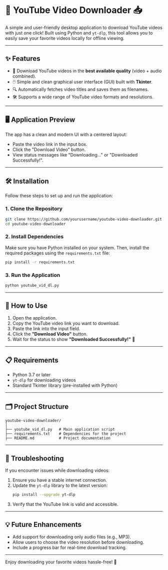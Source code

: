 # 🎥 YouTube Video Downloader 📥

A simple and user-friendly desktop application to download YouTube videos with just one click! Built using Python and `yt-dlp`, this tool allows you to easily save your favorite videos locally for offline viewing.

---

## ✨ Features
- 📌 Download YouTube videos in the **best available quality** (video + audio combined).
- 🖱️ Simple and clean graphical user interface (GUI) built with **Tkinter**.
- 🔍 Automatically fetches video titles and saves them as filenames.
- 🛠️ Supports a wide range of YouTube video formats and resolutions.

---

## 🖥️ Application Preview

The app has a clean and modern UI with a centered layout:
- Paste the video link in the input box.
- Click the "Download Video" button.
- View status messages like "Downloading..." or "Downloaded Successfully!".

---

## 🛠️ Installation

Follow these steps to set up and run the application:

### 1. Clone the Repository
```bash
git clone https://github.com/yourusername/youtube-video-downloader.git
cd youtube-video-downloader
```

### 2. Install Dependencies
Make sure you have Python installed on your system. Then, install the required packages using the `requirements.txt` file:
```bash
pip install -r requirements.txt
```

### 3. Run the Application
```bash
python youtube_vid_dl.py
```

---

## 🚀 How to Use

1. Open the application.
2. Copy the YouTube video link you want to download.
3. Paste the link into the input field.
4. Click the **"Download Video"** button.
5. Wait for the status to show **"Downloaded Successfully!"** 🎉

---

## 📋 Requirements
- Python 3.7 or later
- `yt-dlp` for downloading videos
- Standard Tkinter library (pre-installed with Python)

---

## 🗂️ Project Structure
```plaintext
youtube-video-downloader/
│
├── youtube_vid_dl.py   # Main application script
├── requirements.txt    # Dependencies for the project
├── README.md           # Project documentation
```

---

## 🔧 Troubleshooting

If you encounter issues while downloading videos:
1. Ensure you have a stable internet connection.
2. Update the `yt-dlp` library to the latest version:
   ```bash
   pip install --upgrade yt-dlp
   ```
3. Verify that the YouTube link is valid and accessible.

---

## 💡 Future Enhancements
- Add support for downloading only audio files (e.g., MP3).
- Allow users to choose the video resolution before downloading.
- Include a progress bar for real-time download tracking.

---

Enjoy downloading your favorite videos hassle-free! 🌟
